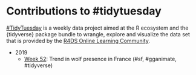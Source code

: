 # Contributions to #tidytuesday

[#TidyTuesday](https://github.com/rfordatascience/tidytuesday) is a weekly data project aimed at the R ecosystem and the {tidyverse} package bundle to wrangle, explore and visualize the data set that is provided by the [R4DS Online Learning Community](https://www.rfordatasci.com/).

* 2019
   * [Week 52](https://github.com/oliviergimenez/tidytuesday/tree/master/2019/week52): Trend in wolf presence in France (#sf, #gganimate, #tidyverse)
   
